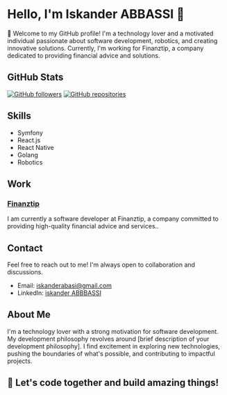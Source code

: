 # Hello, I'm Iskander ABBASSI 🚀

👋 Welcome to my GitHub profile! I'm a technology lover and a motivated individual passionate about software development, robotics, and creating innovative solutions. Currently, I'm working for Finanztip, a company dedicated to providing financial advice and solutions.

## GitHub Stats

[![GitHub followers](https://img.shields.io/github/followers/iskanderAB?label=Followers&style=social)](https://github.com/iskanderAB)
[![GitHub repositories](https://img.shields.io/badge/repositories-3-brightgreen)](https://github.com/your-username?tab=repositories)

## Skills

- Symfony
- React.js
- React Native
- Golang
- Robotics

## Work

### [Finanztip](https://www.linkedin.com/company/finanztip)
I am currently a software developer at Finanztip, a company committed to providing high-quality financial advice and services.. 


## Contact

Feel free to reach out to me! I'm always open to collaboration and discussions.

- Email: [iskanderabasi@gmail.com](mailto:your.email@example.com)
- LinkedIn: [iskander ABBBASSI](https://www.linkedin.com/in/iskander-abbassi-06807217b)

## About Me

I'm a technology lover with a strong motivation for software development. My development philosophy revolves around [brief description of your development philosophy]. I find excitement in exploring new technologies, pushing the boundaries of what's possible, and contributing to impactful projects.

## 🚀 Let's code together and build amazing things!

